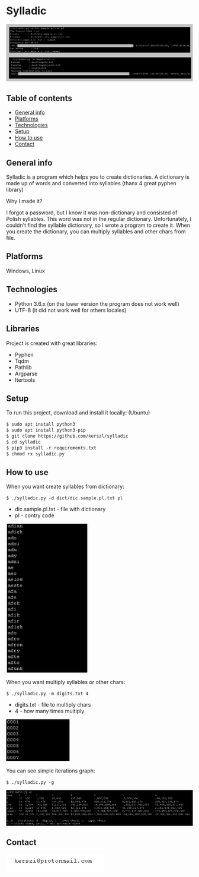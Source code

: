 # Sylladic

![Screenshot](github-img/program.png)

## Table of contents
* [General info](#general-info)
* [Platforms](#platforms)
* [Technologies](#technologies)
* [Setup](#setup)
* [How to use](#How-to-use)
* [Contact](#Contact)

## General info
Sylladic is a program which helps you to create dictionaries. A dictionary is made up of words and converted into syllables (thanx 4 great pyphen library) 


Why I made it?

I forgot a password, but I know it was non-dictionary and consisted of Polish syllables. This word was not in the regular dictionary. Unfortunately, I couldn't find the syllable dictionary, so I wrote a program to create it. When you create the dictionary, you can multiply syllables and other chars from file. 

## Platforms
Windows, Linux 

## Technologies
* Python 3.6.x (on the lower version the program does not work well)
* UTF-8 (it did not work well for others locales)

## Libraries
Project is created with great libraries:

* Pyphen 
* Tqdm
* Pathlib
* Argparse
* Itertools


	
## Setup
To run this project, download and install it locally: (Ubuntu)
```
$ sudo apt install python3
$ sudo apt install python3-pip
$ git clone https://github.com/kerszl/sylladic
$ cd sylladic
$ pip3 install -r requirements.txt
$ chmod +x sylladic.py
```

## How to use
When you want create syllables from dictionary:
```
$ ./sylladic.py -d dict/dic.sample.pl.txt pl
```
* dic.sample.pl.txt - file with dictionary
* pl - contry code

![Screenshot](github-img/syll.png)

When you want multiply syllables or other chars:
```
$ ./sylladic.py -m digits.txt 4
```
* digits.txt - file to multiply chars
* 4 - how many times multiply

![Screenshot](github-img/mul.png)

You can see simple iterations graph:
```
$ ./sylladic.py -g
```
![Screenshot](github-img/iterations.png)
## Contact
![Screenshot](github-img/contact.png)
